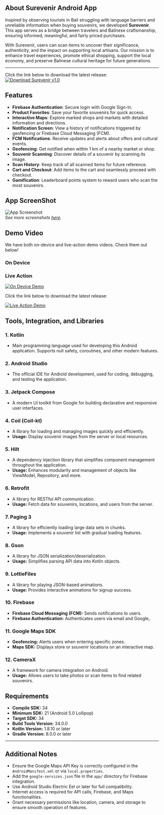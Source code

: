 ## About Surevenir Android App

Inspired by observing tourists in Bali struggling with language barriers and unreliable information when buying souvenirs, we developed **Surevenir**. This app serves as a bridge between travelers and Balinese craftsmanship, ensuring informed, meaningful, and fairly priced purchases. 

With Surevenir, users can scan items to uncover their significance, authenticity, and the impact on supporting local artisans. Our mission is to enhance travel experiences, promote ethical shopping, support the local economy, and preserve Balinese cultural heritage for future generations.

---

Click the link below to download the latest release:
[![Download Surevenir v1.0](https://img.shields.io/badge/Download-Surevenir--v1.0-blue?style=for-the-badge&logo=android)](https://github.com/surevenir/surevenir-md/releases/download/v1.0/Surevenir-v1.0)

## Features

- **Firebase Authentication**: Secure login with Google Sign-In.
- **Product Favorites**: Save your favorite souvenirs for quick access.
- **Interactive Maps**: Explore marked shops and markets with detailed information and directions.
- **Notification Screen**: View a history of notifications triggered by geofencing or Firebase Cloud Messaging (FCM).
- **FCM Notifications**: Receive updates and alerts about offers and cultural events.
- **Geofencing**: Get notified when within 1 km of a nearby market or shop.
- **Souvenir Scanning**: Discover details of a souvenir by scanning its image.
- **Scan History**: Keep track of all scanned items for future reference.
- **Cart and Checkout**: Add items to the cart and seamlessly proceed with checkout.
- **Gamification**: Leaderboard points system to reward users who scan the most souvenirs.

## App ScreenShot

![App Screenshot](https://drive.google.com/file/d/1wEwPGXnZpjNWCX8oIrq8IK_XnJ68mlm6/view?usp=sharing)  
*See more screenshots [here](https://drive.google.com/drive/folders/11eHSSGwNUmTrK9dH8kqzp9DlHTFRnKzW?usp=drive_link).*

## Demo Video

We have both on-device and live-action demo videos. Check them out below!

### On Device


### Live Action

[![On Device Demo](https://img.youtube.com/vi/<VIDEO_ID>/0.jpg)](https://www.youtube.com/watch?v=<VIDEO_ID>)

Click the link below to download the latest release:

[![Live Action Demo](https://img.youtube.com/vi/FlkcaorMKwc/0.jpg)](https://www.youtube.com/watch?v=FlkcaorMKwc)

## Tools, Integration, and Libraries

### 1. **Kotlin**
   - Main programming language used for developing this Android application. Supports null safety, coroutines, and other modern features.

### 2. **Android Studio**
   - The official IDE for Android development, used for coding, debugging, and testing the application.

### 3. **Jetpack Compose**
   - A modern UI toolkit from Google for building declarative and responsive user interfaces.

### 4. **Coil (Coil-kt)**
   - A library for loading and managing images quickly and efficiently.
   - **Usage:** Display souvenir images from the server or local resources.

### 5. **Hilt**
   - A dependency injection library that simplifies component management throughout the application.
   - **Usage:** Enhances modularity and management of objects like ViewModel, Repository, and more.

### 6. **Retrofit**
   - A library for RESTful API communication.
   - **Usage:** Fetch data for souvenirs, locations, and users from the server.

### 7. **Paging 3**
   - A library for efficiently loading large data sets in chunks.
   - **Usage:** Implements a souvenir list with gradual loading features.

### 8. **Gson**
   - A library for JSON serialization/deserialization.
   - **Usage:** Simplifies parsing API data into Kotlin objects.

### 9. **LottieFiles**
   - A library for playing JSON-based animations.
   - **Usage:** Provides interactive animations for signup success.

### 10. **Firebase**
   - **Firebase Cloud Messaging (FCM):** Sends notifications to users.
   - **Firebase Authentication:** Authenticates users via email and Google,.

### 11. **Google Maps SDK**
   - **Geofencing:** Alerts users when entering specific zones.
   - **Maps SDK:** Displays store or souvenir locations on an interactive map.

### 12. **CameraX**
   - A framework for camera integration on Android.
   - **Usage:** Allows users to take photos or scan items to find related souvenirs.

## Requirements

- **Compile SDK:** 34
- **Minimum SDK:** 21 (Android 5.0 Lollipop)
- **Target SDK:** 34
- **Build Tools Version:** 34.0.0
- **Kotlin Version:** 1.8.10 or later
- **Gradle Version:** 8.0.0 or later

---

## Additional Notes

- Ensure the Google Maps API Key is correctly configured in the `AndroidManifest.xml` or via `local.properties`.
- Add the `google-services.json` file in the `app/` directory for Firebase integration.
- Use Android Studio Electric Eel or later for full compatibility.
- Internet access is required for API calls, Firebase, and Maps functionalities.
- Grant necessary permissions like location, camera, and storage to ensure smooth operation of features.
